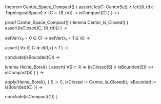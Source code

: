theorem Cantor_Space_Compact() {
  assert(
    let(C: CantorSet) ∧
    let(⟨ℝ,τd⟩: TopologicalSpace) ∧
    (C ⊂ ⟨ℝ,τd⟩) →
    isCompact(C)
  )
} ↔

proof Cantor_Space_Compact() {
  lemma Cantor_Is_Closed() {
    assert(isClosed(C, ⟨ℝ,τd⟩))
  } →
  
  setVar(x₀ = 0 ∈ C) →
  setVar(x₁ = 1 ∈ ℝ) →
  
  assert(
    ∀x ∈ C ⇒ d(0,x) ≤ 1
  ) →
  
  conclude(isBounded(C)) →
  
  lemma Heine_Borel() {
    assert(
      ∀S ⊂ ℝ ⇒
      (isClosed(S) ∧ isBounded(S)) ↔ isCompact(S)
    )
  } →
  
  apply(Heine_Borel(), {
    S := C,
    isClosed := Cantor_Is_Closed(),
    isBounded := isBounded(C)
  }) →
  
  conclude(isCompact(C))
}